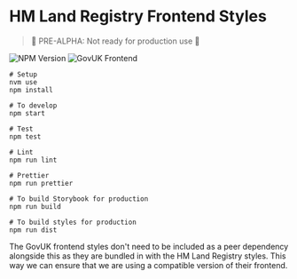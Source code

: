 # HM Land Registry Frontend Styles

> 🛑 PRE-ALPHA: Not ready for production use 🛑

![NPM Version](https://img.shields.io/npm/v/@hmlr/frontend?style=flat-square)
![GovUK Frontend](https://img.shields.io/npm/dependency-version/@hmlr/frontend/govuk-frontend?style=flat-square)

```
# Setup
nvm use
npm install

# To develop
npm start

# Test
npm test

# Lint
npm run lint

# Prettier
npm run prettier

# To build Storybook for production
npm run build

# To build styles for production
npm run dist
```

The GovUK frontend styles don't need to be included as a peer dependency alongside this as they are bundled in with the HM Land Registry styles. This way we can ensure that we are using a compatible version of their frontend.
